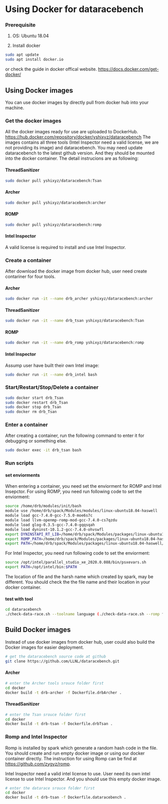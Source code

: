 # Using Docker for dataracebench

### Prerequisite

1. OS:
Ubuntu 18.04

1. Install docker
```bash
sudo apt update
sudo apt install docker.io
```
or check the guide in docker offical website.
https://docs.docker.com/get-docker/

## Using Docker images

You can use docker images by directly pull from docker hub into your machine.

### Get the docker images

All the docker images ready for use are uploaded to DockerHub.
https://hub.docker.com/repository/docker/yshixyz/dataracebench
The images contains all three tools (Intel Inspector need a valid license, we are not providing its image) and dataracebench. You may need update dataracebench to the latest github version. And they should be mounted into the docker container. The detail instrucions are as following:

#### ThreadSanitizer
```bash
sudo docker pull yshixyz/dataracebench:Tsan
```
#### Archer
```bash
sudo docker pull yshixyz/dataracebench:archer
```
#### ROMP
```bash
sudo docker pull yshixyz/dataracebench:romp
```
#### Intel Inspector
A valid license is required to install and use Intel Inspector.

### Create a container

After download the docker image from docker hub, user need create contariner for four tools.

#### Archer
```bash
sudo docker run -it --name drb_archer yshixyz/dataracebench:archer
```
#### ThreadSanitizer
```bash
sudo docker run -it --name drb_tsan yshixyz/dataracebench:Tsan
```
#### ROMP
```bash
sudo docker run -it --name drb_romp yshixyz/dataracebench:romp
```

#### Intel Inspector

Assump user have built their own Intel image:

```bash
sudo docker run -it --name drb_intel bash
```


### Start/Restart/Stop/Delete a container

```bash
sudo docker start drb_Tsan
sudo docker restart drb_Tsan
sudo docker stop drb_Tsan
sudo docker rm drb_Tsan
```

### Enter a container
After creating a container, run the following command to enter it for debugging or something else.
```bash
sudo docker exec -it drb_tsan bash
```
### Run scripts

#### set enviorments
When entering a container, you need set the enviorment for ROMP and Intel Insepctor.
For using ROMP, you need run following code to set the enviorment:
```bash
source /home/drb/modules/init/bash
module use /home/drb/spack/Modules/modules/linux-ubuntu18.04-haswell
module load gcc-7.4.0-gcc-7.5.0-moe6s7c
module load llvm-openmp-romp-mod-gcc-7.4.0-cs7qzdu
module load glog-0.3.5-gcc-7.4.0-gqqsqah
module load dyninst-10.1.2-gcc-7.4.0-ohvswfl
export DYNINSTAPI_RT_LIB=/home/drb/spack/Modules/packages/linux-ubuntu18.04-haswell/gcc-7.4.0/dyninst-10.1.2-ohvswflc5hmntqwldkswrmwexnb56hzm/lib/libdyninstAPI_RT.so
export ROMP_PATH=/home/drb/spack/Modules/packages/linux-ubuntu18.04-haswell/gcc-7.4.0/romp-master-i4tglb74pfvppyxbq42iljsrcxmexnrv/lib/libromp.so
export PATH=/home/drb/spack/Modules/packages/linux-ubuntu18.04-haswell/gcc-7.4.0/romp-master-i4tglb74pfvppyxbq42iljsrcxmexnrv/bin:$PATH
```

For Intel Inspector, you need run following code to set the enviorment:
```bash
source /opt/intel/parallel_studio_xe_2020.0.088/bin/psxevars.sh
export PATH=/opt/intel/bin:$PATH
```

The location of file and the harsh name which created by spark, may be different. You should check the the file name and their location in your docker container.

#### test with tool


```bash
cd dataracebench
./check-data-race.sh --toolname language (./check-data-race.sh --romp fortran)
```

## Build Docker images

Instead of use docker images from docker hub, user could also build the Docker images for easier deployment.

```bash
# get the dataracebench source code at github
git clone https://github.com/LLNL/dataracebench.git
```
#### Archer

```bash
# enter the Archer tools srouce folder first
cd docker
docker build -t drb-archer -f Dockerfile.drbArcher .
```

#### ThreadSanitizer

```bash
# enter the Tsan srouce folder first
cd docker
docker build -t drb-tsan -f Dockerfile.drbTsan .
```

### Romp and Intel Inspector

Romp is installed by spark which generate a random hash code in the file. You should create and run empty docker image or using our docker container directly.
The instruction for using Romp can be find at https://github.com/zygyz/romp.

Intel Inspector need a valid intel license to use. User need its own intel license to use Intel Inspector. And you should use this empty docker image.

```bash
# enter the datarace srouce folder first
cd docker
docker build -t drb-tsan -f Dockerfile.dataracebench .
```
